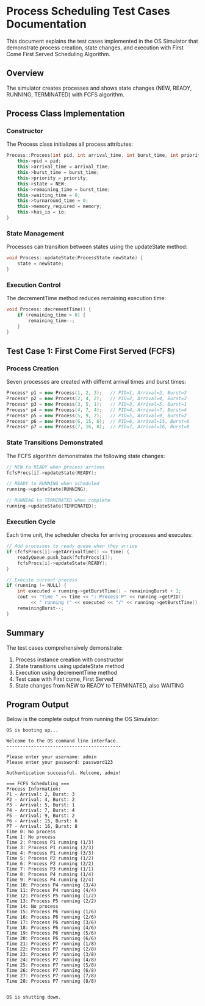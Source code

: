 # Process Scheduling Test Cases Documentation

This document explains the test cases implemented in the OS Simulator that demonstrate process creation, state changes, and execution with First Come First Served Scheduling Algorithm.

## Overview

The simulator creates processes and shows state changes (NEW, READY, RUNNING, TERMINATED) with FCFS algorithm.

## Process Class Implementation

### Constructor
The Process class initializes all process attributes:

```cpp
Process::Process(int pid, int arrival_time, int burst_time, int priority, int memory, bool io) {
    this->pid = pid;
    this->arrival_time = arrival_time;
    this->burst_time = burst_time;
    this->priority = priority;
    this->state = NEW;
    this->remaining_time = burst_time;
    this->waiting_time = 0;
    this->turnaround_time = 0;
    this->memory_required = memory;
    this->has_io = io;
}
```

### State Management
Processes can transition between states using the updateState method:

```cpp
void Process::updateState(ProcessState newState) {
    state = newState;
}
```

### Execution Control
The decrementTime method reduces remaining execution time:

```cpp
void Process::decrementTime() {
    if (remaining_time > 0) {
        remaining_time--;
    }
}
```

## Test Case 1: First Come First Served (FCFS)

### Process Creation
Seven processes are created with differnt arrival times and burst times:

```cpp
Process* p1 = new Process(1, 2, 3);   // PID=1, Arrival=2, Burst=3
Process* p2 = new Process(2, 4, 2);   // PID=2, Arrival=4, Burst=2
Process* p3 = new Process(3, 5, 1);   // PID=3, Arrival=5, Burst=1
Process* p4 = new Process(4, 7, 4);   // PID=4, Arrival=7, Burst=4
Process* p5 = new Process(5, 9, 2);   // PID=5, Arrival=9, Burst=2
Process* p6 = new Process(6, 15, 6);  // PID=6, Arrival=15, Burst=6
Process* p7 = new Process(7, 16, 8);  // PID=7, Arrival=16, Burst=8
```

### State Transitions Demonstrated
The FCFS algorithm demonstrates the following state changes:

```cpp
// NEW to READY when process arrives
fcfsProcs[i]->updateState(READY);

// READY to RUNNING when scheduled
running->updateState(RUNNING);

// RUNNING to TERMINATED when complete
running->updateState(TERMINATED);
```

### Execution Cycle
Each time unit, the scheduler checks for arriving processes and executes:

```cpp
// Add processes to ready queue when they arrive
if (fcfsProcs[i]->getArrivalTime() <= time) {
    readyQueue.push_back(fcfsProcs[i]);
    fcfsProcs[i]->updateState(READY);
}

// Execute current process
if (running != NULL) {
    int executed = running->getBurstTime() - remainingBurst + 1;
    cout << "Time " << time << ": Process P" << running->getPID() 
         << " running (" << executed << "/" << running->getBurstTime() << ")" << endl;
    remainingBurst--;
}
```

## Summary

The test cases comprehensively demonstrate:

1. Process instance creation with constructor
2. State transitions using updateState method
3. Execution using decrementTime method
4. Test case with First come, First Served 
5. State changes from NEW to READY to TERMINATED, also WAITING

## Program Output

Below is the complete output from running the OS Simulator:

```
OS is booting up...

Welcome to the OS command line interface.
------------------------------------------

Please enter your username: admin
Please enter your password: password123

Authentication successful. Welcome, admin!

=== FCFS Scheduling ===
Process Information:
P1 - Arrival: 2, Burst: 3
P2 - Arrival: 4, Burst: 2
P3 - Arrival: 5, Burst: 1
P4 - Arrival: 7, Burst: 4
P5 - Arrival: 9, Burst: 2
P6 - Arrival: 15, Burst: 6
P7 - Arrival: 16, Burst: 8
Time 0: No process
Time 1: No process
Time 2: Process P1 running (1/3)
Time 3: Process P1 running (2/3)
Time 4: Process P1 running (3/3)
Time 5: Process P2 running (1/2)
Time 6: Process P2 running (2/2)
Time 7: Process P3 running (1/1)
Time 8: Process P4 running (1/4)
Time 9: Process P4 running (2/4)
Time 10: Process P4 running (3/4)
Time 11: Process P4 running (4/4)
Time 12: Process P5 running (1/2)
Time 13: Process P5 running (2/2)
Time 14: No process
Time 15: Process P6 running (1/6)
Time 16: Process P6 running (2/6)
Time 17: Process P6 running (3/6)
Time 18: Process P6 running (4/6)
Time 19: Process P6 running (5/6)
Time 20: Process P6 running (6/6)
Time 21: Process P7 running (1/8)
Time 22: Process P7 running (2/8)
Time 23: Process P7 running (3/8)
Time 24: Process P7 running (4/8)
Time 25: Process P7 running (5/8)
Time 26: Process P7 running (6/8)
Time 27: Process P7 running (7/8)
Time 28: Process P7 running (8/8)


OS is shutting down.
```

